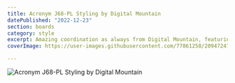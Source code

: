 ```yaml
---
title: Acronym J68-PL Styling by Digital Mountain
datePublished: "2022-12-23"
section: boards
category: style
excerpt: Amazing coordination as always from Digital Mountain, featuring Acronnym's J68-PL Jacket in RAF colorway.
coverImage: https://user-images.githubusercontent.com/77861258/209472472-ff14b9cc-8d9d-4d40-ab0c-31fafa2ca46c.png

---
```


<Image 
  src="https://user-images.githubusercontent.com/77861258/209472472-ff14b9cc-8d9d-4d40-ab0c-31fafa2ca46c.png" 
  alt="Acronym J68-PL Styling by Digital Mountain" 
  aspectRatio="9:16"
/>
